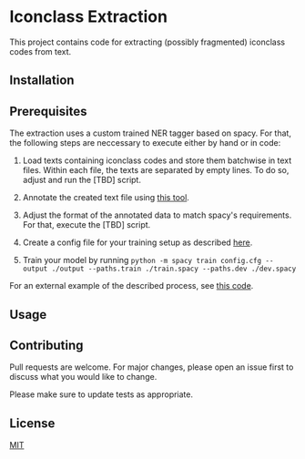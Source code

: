# Iconclass Extraction

This project contains code for extracting (possibly fragmented)
iconclass codes from text.

## Installation

## Prerequisites

The extraction uses a custom trained NER tagger based
on spacy. For that, the following steps are neccessary
to execute either by hand or in code:

1. Load texts containing iconclass codes and store them
   batchwise in text files. Within each file, the texts
   are separated by empty lines. To do so, adjust and
   run the [TBD] script.

2. Annotate the created text file using
   [this tool](https://tecoholic.github.io/ner-annotator/).

3. Adjust the format of the annotated data to match
   spacy's requirements. For that, execute the [TBD] script.

4. Create a config file for your training setup as described
   [here](https://spacy.io/usage/training#config).

5. Train your model by running
   `python -m spacy train config.cfg --output ./output --paths.train ./train.spacy --paths.dev ./dev.spacy`

For an external example of the described process,
see [this code](https://github.com/dreji18/NER-Training-Spacy-3.0/blob/main/NER%20Training%20with%20Spacy%20v3%20Notebook.ipynb).

## Usage

## Contributing

Pull requests are welcome. For major changes, please open an issue first
to discuss what you would like to change.

Please make sure to update tests as appropriate.

## License

[MIT](https://choosealicense.com/licenses/mit/)
